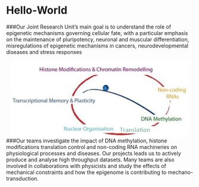 # Hello-World
###Our Joint Research Unit’s main goal is to understand the role of epigenetic mechanisms governing cellular fate, with a particular emphasis on the maintenance of pluripotency, neuronal and muscular differentiation, misregulations of epigenetic mechanisms in cancers, neurodevelopmental diseases and stress responses 
<div style="text-align:center"><img align="center" src ="https://github.com/parisepigenetics/Hello-World/blob/master/unit.jpg" /></div>
###Our teams investigate the impact of DNA methylation, histone modifications translation control  and non-coding RNA machineries on physiological processes and diseases. Our projects leads us to actively produce and analyse high throughput datasets. Many teams are also involved in collaborations with physicists and study the effects of mechanical constraints and how the epigenome is contributing to mechano-transduction.  
